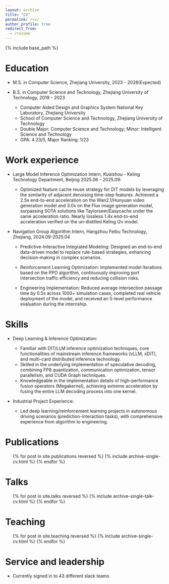 ```yaml
---
layout: archive
title: "CV"
permalink: /cv/
author_profile: true
redirect_from:
  - /resume
---
```


{% include base_path %}

Education
======

* ​​M.S. in Computer Science​​, Zhejiang University, 2023 - 2026(Expected)

* ​​B.S. in Computer Science and Technology​​, Zhejiang University of Technology, 2019 - 2023 
  * Computer Aided Design and Graphics System National Key Laboratory, Zhejiang University
  * School of Computer Science and Technology, Zhejiang University of Technology
  * Double Major: Computer Science and Technology; Minor: Intelligent Science and Technology
  * GPA: 4.23/5, Major Ranking: 1/23


Work experience
======
* Large Model Inference Optimization Intern​, *Kuaishou* - Keling Technology Department, Beijing 2025.06 - 2025.09:
  * Optimized feature cache reuse strategy for DiT models by leveraging the similarity of adjacent denoising time-step features. Achieved a 2.5x end-to-end acceleration on the Wan2.1/Hunyuan video generation model and 3.0x on the Flux image generation model, surpassing SOTA solutions like Taylorseer/Easycache under the same acceleration ratio. Nearly lossless 1.4x end-to-end acceleration verified on the un-distilled Keling i2v model.

* Navigation Group Algorithm Intern​​, Hangzhou Feibu Technology, Zhejiang, 2024.09-2025.04
  * ​​Predictive-Interactive Integrated Modeling​​: Designed an end-to-end data-driven model to replace rule-based strategies, enhancing decision-making in complex scenarios.

  * ​​Reinforcement Learning Optimization​​: Implemented model iterations based on the PPO algorithm, continuously improving port intersection traffic efficiency and reducing collision risks.

  * ​​Engineering Implementation​​: Reduced average intersection passage time by 0.5s across 1000+ simulation cases, completed real vehicle deployment of the model, and received an S-level performance evaluation during the internship.


  
Skills
======
* ​​Deep Learning & Inference Optimization​​:
  * Familiar with DIT/LLM inference optimization techniques, core functionalities of mainstream inference frameworks (vLLM, xDiT), and multi-card distributed inference technology.
  * Skilled in the underlying implementation of speculative decoding, combining FP8 quantization, communication optimization, tensor parallelism, and CUDA Graph techniques.
  * Knowledgeable in the implementation details of high-performance fusion operators (Megakernel), achieving extreme acceleration by fusing the entire LLM decoding process into one kernel.

* ​​Industrial Project Experience​​:
  * Led deep learning/reinforcement learning projects in autonomous driving scenarios (prediction-interaction tasks), with comprehensive experience from algorithm to engineering.

Publications
======
  <ul>{% for post in site.publications reversed %}
    {% include archive-single-cv.html %}
  {% endfor %}</ul>
  
Talks
======
  <ul>{% for post in site.talks reversed %}
    {% include archive-single-talk-cv.html  %}
  {% endfor %}</ul>
  
Teaching
======
  <ul>{% for post in site.teaching reversed %}
    {% include archive-single-cv.html %}
  {% endfor %}</ul>
  
Service and leadership
======
* Currently signed in to 43 different slack teams

